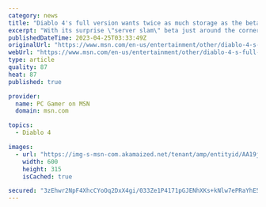 ```yaml
---
category: news
title: "Diablo 4's full version wants twice as much storage as the beta"
excerpt: "With its surprise \"server slam\" beta just around the corner and its June launch date not long after, Diablo 4 has put out its full system requirements (opens in new tab) for minimum, medium, high, and ..."
publishedDateTime: 2023-04-25T03:33:49Z
originalUrl: "https://www.msn.com/en-us/entertainment/other/diablo-4-s-full-version-wants-twice-as-much-storage-as-the-beta/ar-AA1ajKJX"
webUrl: "https://www.msn.com/en-us/entertainment/other/diablo-4-s-full-version-wants-twice-as-much-storage-as-the-beta/ar-AA1ajKJX"
type: article
quality: 87
heat: 87
published: true

provider:
  name: PC Gamer on MSN
  domain: msn.com

topics:
  - Diablo 4

images:
  - url: "https://img-s-msn-com.akamaized.net/tenant/amp/entityid/AA19jDvP.img?h=315&w=600&m=6&q=60&o=t&l=f&f=jpg&x=494&y=203"
    width: 600
    height: 315
    isCached: true

secured: "3zEhwr2NpF4XhcCYoOq2DxX4gi/033Ze1P4171pGJENhXKs+kNlw7ePRaYhE5TVmNaqVkfd0+hzogrHKYQh0+uoyez1v5nvHULcR1LRAcJDnKXNFf381NMtBodO5tDNMWaGCgxsnZMxdNaB/Lfta8HSTM9RqNIxMnLlR+eBMLzSBZKzxEyJb0AtzCv7+ykLlsUmiZsRcoXYE2e3RSmTCOXOuLnHLJgjtPN/uTgVSXmJtUMgArqpF/6Vmqzv9yutEu8PFDD6OFTYVmjYiIElqMCHJ0JEeMUlkHfX+eUmdNq5ddCUQAmVEtH5JQdOr1CRWgk3fXtJw7TmEEg2tp+oKDdO3pGMfbR2JrHMSqPaVBjQ=;IHkg8msDoI6v5U3dBUFkJQ=="
---
```


